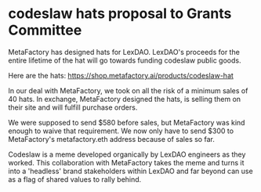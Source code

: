 # codeslaw hats proposal to Grants Committee

MetaFactory has designed hats for LexDAO. LexDAO's proceeds for the entire lifetime of the hat will go towards funding codeslaw public goods. 

Here are the hats: https://shop.metafactory.ai/products/codeslaw-hat

In our deal with MetaFactory, we took on all the risk of a minimum sales of 40 hats. In exchange, MetaFactory designed the hats, is selling them on their site and will fulfill purchase orders. 

We were supposed to send $580 before sales, but MetaFactory was kind enough to waive that requirement. We now only have to send $300 to MetaFactory's metafactory.eth address because of sales so far.

Codeslaw is a meme developed organically by LexDAO engineers as they worked. This collaboration with MetaFactory takes the meme and turns it into a 'headless' brand stakeholders within LexDAO and far beyond can use as a flag of shared values to rally behind.